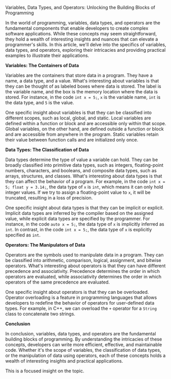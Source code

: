 Variables, Data Types, and Operators: Unlocking the Building Blocks of Programming

In the world of programming, variables, data types, and operators are the fundamental components that enable developers to create complex software applications. While these concepts may seem straightforward, they hold a wealth of interesting insights and nuances that can elevate a programmer's skills. In this article, we'll delve into the specifics of variables, data types, and operators, exploring their intricacies and providing practical examples to illustrate their applications.

**Variables: The Containers of Data**

Variables are the containers that store data in a program. They have a name, a data type, and a value. What's interesting about variables is that they can be thought of as labeled boxes where data is stored. The label is the variable name, and the box is the memory location where the data is stored. For instance, in the code `int x = 5;`, `x` is the variable name, `int` is the data type, and `5` is the value.

One specific insight about variables is that they can be classified into different scopes, such as local, global, and static. Local variables are defined within a function or block and are accessible only within that scope. Global variables, on the other hand, are defined outside a function or block and are accessible from anywhere in the program. Static variables retain their value between function calls and are initialized only once.

**Data Types: The Classification of Data**

Data types determine the type of value a variable can hold. They can be broadly classified into primitive data types, such as integers, floating-point numbers, characters, and booleans, and composite data types, such as arrays, structures, and classes. What's interesting about data types is that they can affect the behavior of a program. For example, in the code `int x = 5; float y = 3.14;`, the data type of `x` is `int`, which means it can only hold integer values. If we try to assign a floating-point value to `x`, it will be truncated, resulting in a loss of precision.

One specific insight about data types is that they can be implicit or explicit. Implicit data types are inferred by the compiler based on the assigned value, while explicit data types are specified by the programmer. For instance, in the code `auto x = 5;`, the data type of `x` is implicitly inferred as `int`. In contrast, in the code `int x = 5;`, the data type of `x` is explicitly specified as `int`.

**Operators: The Manipulators of Data**

Operators are the symbols used to manipulate data in a program. They can be classified into arithmetic, comparison, logical, assignment, and bitwise operators. What's interesting about operators is that they can have different precedence and associativity. Precedence determines the order in which operators are evaluated, while associativity determines the order in which operators of the same precedence are evaluated.

One specific insight about operators is that they can be overloaded. Operator overloading is a feature in programming languages that allows developers to redefine the behavior of operators for user-defined data types. For example, in C++, we can overload the `+` operator for a `String` class to concatenate two strings.

**Conclusion**

In conclusion, variables, data types, and operators are the fundamental building blocks of programming. By understanding the intricacies of these concepts, developers can write more efficient, effective, and maintainable code. Whether it's the scope of variables, the classification of data types, or the manipulation of data using operators, each of these concepts holds a wealth of interesting insights and practical applications.

This is a focused insight on the topic.